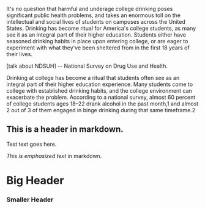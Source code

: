 It's no question that harmful and underage college drinking poses significant public health problems, and takes an enormous toll on the intellectual and social lives of students on campuses across the United States. Drinking has become ritual for America's college students, as many see it as an integral part of their higher education. Students either have seasoned drinking habits in place upon entering college, or are eager to experiment with what they've been sheltered from in the first 18 years of their lives. 

[talk about NDSUH] -- National Survey on Drug Use and Health.


Drinking at college has become a ritual that students often see as an integral part of their higher education
experience. Many students come to college
with established drinking habits, and the college
environment can exacerbate the problem. According to
a national survey, almost 60 percent of college students ages 18–22 drank alcohol in
the past month,1
 and almost 2 out of 3 of them engaged in binge drinking during that
same timeframe.2


## This is a header in markdown.
Test text goes here.

*This is emphasized text* in markdown.

# Big Header
### Smaller Header
